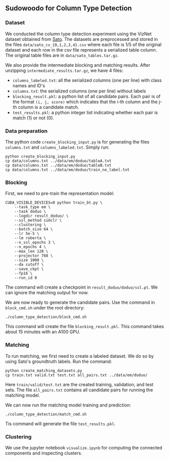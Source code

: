 ## Sudowoodo for Column Type Detection

### Dataset

We conducted the column type detection experiment using the VizNet dataset obtained from [Sato](https://github.com/megagonlabs/sato). The datasets are preprocessed and stored in the files ``data/sato_cv_{0,1,2,3,4}.csv`` where each file is 1/5 of the original dataset and each row in the csv file represents a serialized table column. The original table files are in ``data/sato_tables.tar.gz``.

We also provide the intermediate blocking and matching results. After unzipping ``intermediate_results.tar.gz``, we have 4 files:
* ``columns_labeled.txt``: all the serialized columns (one per line) with class names and ID's
* ``columns.txt``: the serialized columns (one per line) without labels
* ``blocking_result.pkl``: a python list of all candidate pairs. Each pair is of the format ``(i, j, score)`` which indicates that the i-th column and the j-th column is a candidate match.
* ``test_results.pkl``: a python integer list indicating whether each pair is match (1) or not (0).

### Data preparation

The python code ``create_blocking_input.py`` is for generating the files ``columns.txt`` and ``columns_labeled.txt``. Simply run:
```
python create_blocking_input.py
cp data/columns.txt ../data/em/doduo/tableA.txt
cp data/columns.txt ../data/em/doduo/tableB.txt
cp data/columns.txt ../data/em/doduo/train_no_label.txt
```

### Blocking 

First, we need to pre-train the representation model:

```
CUDA_VISIBLE_DEVICES=0 python train_bt.py \
    --task_type em \
    --task doduo \
    --logdir result_doduo/ \
    --ssl_method simclr \
    --clustering \
    --batch_size 64 \
    --lr 5e-5 \
    --lm roberta \
    --n_ssl_epochs 3 \
    --n_epochs 4 \
    --max_len 128 \
    --projector 768 \
    --size 1000 \
    --da cutoff \
    --save_ckpt \
    --fp16 \
    --run_id 0
```

The command will create a checkpoint in ``result_doduo/doduo/ssl.pt``. We can ignore the matching output for now.

We are now ready to generate the candidate pairs. Use the command in ``block_cmd.sh`` under the root directory:

```
./column_type_detection/block_cmd.sh
```

This command will create the file ``blocking_result.pkl``. This command takes about 15 minutes with an A100 GPU.

### Matching

To run matching, we first need to create a labeled dataset. We do so by using Sato's groundtruth labels. Run the command:

```
python create_matching_datasets.py
cp train.txt valid.txt test.txt all_pairs.txt ../data/em/doduo/
```

Here ``train/valid/test.txt`` are the created training, validation, and test sets. The file ``all_pairs.txt`` contains all candidate pairs for running the matching model.

We can now run the matching model training and prediction:

```
./column_type_detection/match_cmd.sh
```

Tis command will generate the file ``test_results.pkl``.

### Clustering

We use the jupyter notebook ``visualize.ipynb`` for computing the connected components and inspecting clusters.
